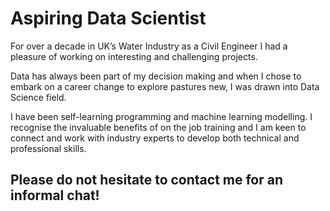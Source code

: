 # Aspiring Data Scientist

For over a decade in UK’s Water Industry as a Civil Engineer I had a pleasure of working on interesting and challenging projects.

Data has always been part of my decision making and when I chose to embark on a career change to explore pastures new, I was drawn into Data Science field.

I have been self-learning programming and machine learning modelling. I recognise the invaluable benefits of on the job training and I am keen to connect and work with industry experts to develop both technical and professional skills.

## Please do not hesitate to contact me for an informal chat!

